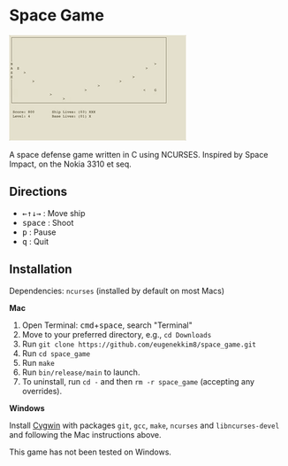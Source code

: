 # Space Game

![Game preview](assets/preview.gif)

A space defense game written in C using NCURSES. Inspired by Space Impact, on the Nokia 3310 et seq.

## Directions
* <kbd>←</kbd><kbd>↑</kbd><kbd>↓</kbd><kbd>→</kbd> : Move ship
* <kbd>space</kbd> : Shoot
* <kbd>p</kbd> : Pause
* <kbd>q</kbd> : Quit

## Installation
Dependencies: `ncurses` (installed by default on most Macs)

**Mac**
1. Open Terminal: <kbd>cmd</kbd>+<kbd>space</kbd>, search "Terminal"
2. Move to your preferred directory, e.g., `cd Downloads`
3. Run `git clone https://github.com/eugenekkim8/space_game.git`
4. Run `cd space_game`
5. Run `make`
6. Run `bin/release/main` to launch.
7. To uninstall, run `cd -` and then `rm -r space_game` (accepting any overrides).

**Windows**

Install [Cygwin](https://www.cygwin.com/) with packages `git`, `gcc`, `make`, `ncurses` and `libncurses-devel` and following the Mac instructions above.

This game has not been tested on Windows. 
